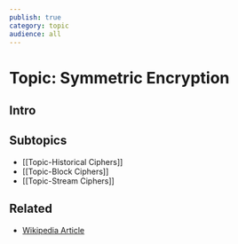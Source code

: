 ```yaml
---
publish: true
category: topic
audience: all
---
```

# Topic: Symmetric Encryption
## Intro

## Subtopics
- [[Topic-Historical Ciphers]]
- [[Topic-Block Ciphers]]
- [[Topic-Stream Ciphers]]

## Related
- [Wikipedia Article](https://en.wikipedia.org/wiki/Symmetric-key_algorithm)